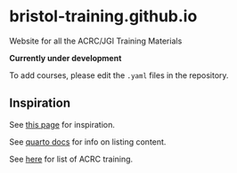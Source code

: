 # bristol-training.github.io

Website for all the ACRC/JGI Training Materials

**Currently under development** 

To add courses, please edit the `.yaml` files 
in the repository. 

## Inspiration

See [this page](https://realworlddatascience.net/ideas/#category=) for inspiration.

See [quarto docs](https://quarto.org/docs/websites/website-listings.html#yaml-listing-content)
for info on listing content.

See [here](https://www.bristol.ac.uk/acrc/acrc-training/) for list of
ACRC training.
